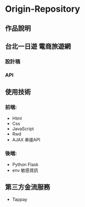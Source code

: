 # Origin-Repository
## 作品說明
## 台北一日遊 電商旅遊網
### 設計稿
### API
## 使用技術
### 前端:
* Html 
* Css 
* JavaScript
* Rwd
* AJAX 串接API
### 後端:
* Python Flask
* env 敏感資訊

## 第三方金流服務
* Tappay
